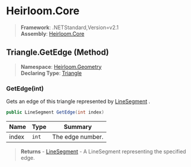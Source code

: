 # Heirloom.Core

> **Framework**: .NETStandard,Version=v2.1  
> **Assembly**: [Heirloom.Core][0]

## Triangle.GetEdge (Method)

> **Namespace**: [Heirloom.Geometry][0]  
> **Declaring Type**: [Triangle][1]

### GetEdge(int)

Gets an edge of this triangle represented by [LineSegment][2] .

```cs
public LineSegment GetEdge(int index)
```

| Name  | Type  | Summary          |
|-------|-------|------------------|
| index | `int` | The edge number. |

> **Returns** - [LineSegment][2] - A LineSegment representing the specified edge.

[0]: ../../../Heirloom.Core.md
[1]: ../Triangle.md
[2]: ../LineSegment.md
